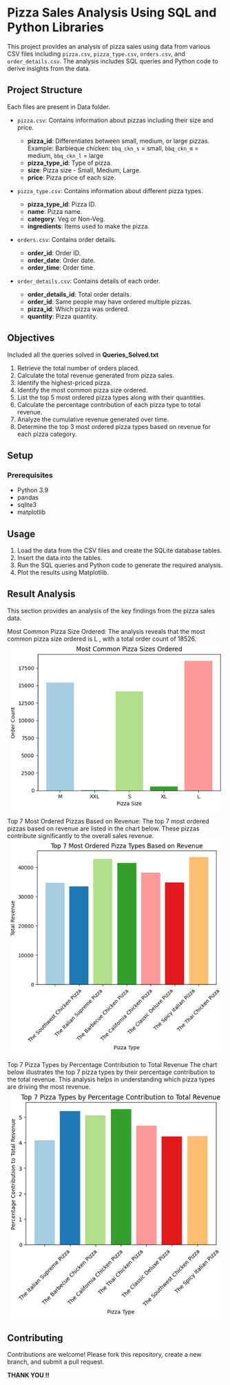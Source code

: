 # Pizza Sales Analysis Using SQL and Python Libraries

This project provides an analysis of pizza sales using data from various CSV files including `pizza.csv`, `pizza_type.csv`, `orders.csv`, and `order_details.csv`. The analysis includes SQL queries and Python code to derive insights from the data.

## Project Structure
Each files are present in Data folder. 

- `pizza.csv`: Contains information about pizzas including their size and price.
  - **pizza_id**: Differentiates between small, medium, or large pizzas. Example: Barbieque chicken: `bbq_ckn_s` = small, `bbq_ckn_m` = medium, `bbq_ckn_l` = large
  - **pizza_type_id**: Type of pizza.
  - **size**: Pizza size - Small, Medium, Large.
  - **price**: Pizza price of each size.

- `pizza_type.csv`: Contains information about different pizza types.
  - **pizza_type_id**: Pizza ID.
  - **name**: Pizza name.
  - **category**: Veg or Non-Veg.
  - **ingredients**: Items used to make the pizza.

- `orders.csv`: Contains order details.
  - **order_id**: Order ID.
  - **order_date**: Order date.
  - **order_time**: Order time.

- `order_details.csv`: Contains details of each order.
  - **order_details_id**: Total order details.
  - **order_id**: Same people may have ordered multiple pizzas.
  - **pizza_id**: Which pizza was ordered.
  - **quantity**: Pizza quantity.

## Objectives
Included all the queries solved in **Queries_Solved.txt**

1. Retrieve the total number of orders placed.
2. Calculate the total revenue generated from pizza sales.
3. Identify the highest-priced pizza.
4. Identify the most common pizza size ordered.
5. List the top 5 most ordered pizza types along with their quantities.
6. Calculate the percentage contribution of each pizza type to total revenue.
7. Analyze the cumulative revenue generated over time.
8. Determine the top 3 most ordered pizza types based on revenue for each pizza category.

## Setup

### Prerequisites

- Python 3.9
- pandas
- sqlite3
- matplotlib

## Usage

1. Load the data from the CSV files and create the SQLite database tables.
2. Insert the data into the tables.
3. Run the SQL queries and Python code to generate the required analysis.
4. Plot the results using Matplotlib.

## Result Analysis ##

This section provides an analysis of the key findings from the pizza sales data.

Most Common Pizza Size Ordered: 
The analysis reveals that the most common pizza size ordered is L , with a total order count of 18526.
![Most Common Size Pizza Ordered](Images/Most_common_Size_Pizza_Ordered.png)

Top 7 Most Ordered Pizzas Based on Revenue: 
The top 7 most ordered pizzas based on revenue are listed in the chart below. These pizzas contribute significantly to the overall sales revenue.
![Top 7 Most Ordered Pizza Based On Revenue](Images/Top7_Most_Ordered_Pizza_Based_On_Revenue.png)

Top 7 Pizza Types by Percentage Contribution to Total Revenue
The chart below illustrates the top 7 pizza types by their percentage contribution to the total revenue. This analysis helps in understanding which pizza types are driving the most revenue.
![Top 7 Piza Type Contribution Total Revenue](Images/Top7_Pizza_Type_Contribution_Total_Revenue.png)

## Contributing ##
Contributions are welcome! Please fork this repository, create a new branch, and submit a pull request.

**THANK YOU !!**